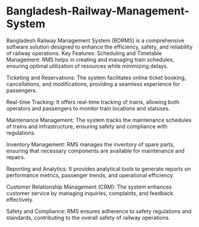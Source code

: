 # Bangladesh-Railway-Management-System
Bangladesh Railway Management System (BDRMS) is a comprehensive software solution designed to enhance the efficiency, safety, and reliability of railway operations.
Key Features:
Scheduling and Timetable Management: RMS helps in creating and managing train schedules, ensuring optimal utilization of resources while minimizing delays.

Ticketing and Reservations: The system facilitates online ticket booking, cancellations, and modifications, providing a seamless experience for passengers.

Real-time Tracking: It offers real-time tracking of trains, allowing both operators and passengers to monitor train locations and statuses.

Maintenance Management: The system tracks the maintenance schedules of trains and infrastructure, ensuring safety and compliance with regulations.

Inventory Management: RMS manages the inventory of spare parts, ensuring that necessary components are available for maintenance and repairs.

Reporting and Analytics: It provides analytical tools to generate reports on performance metrics, passenger trends, and operational efficiency.

Customer Relationship Management (CRM): The system enhances customer service by managing inquiries, complaints, and feedback effectively.

Safety and Compliance: RMS ensures adherence to safety regulations and standards, contributing to the overall safety of railway operations.
